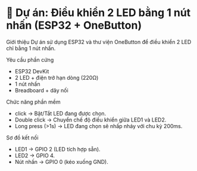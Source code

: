 # 🚀 Dự án: Điều khiển 2 LED bằng 1 nút nhấn (ESP32 + OneButton)

Giới thiệu
Dự án sử dụng ESP32 và thư viện OneButton để điều khiển 2 LED chỉ bằng 1 nút nhấn.

Yêu cầu phần cứng
- ESP32 DevKit  
- 2 LED + điện trở hạn dòng (220Ω) 
- 1 nút nhấn  
- Breadboard + dây nối  

Chức năng phần mềm
- click → Bật/Tắt LED đang được chọn.  
- Double click → Chuyển chế độ điều khiển giữa LED1 và LED2.  
- Long press (>1s) → LED đang chọn sẽ nhấp nháy với chu kỳ 200ms.  

Sơ đồ kết nối
- LED1 → GPIO 2 (LED tích hợp sẵn).  
- LED2 → GPIO 4.  
- Nút nhấn → GPIO 0 (kéo xuống GND).  

 

